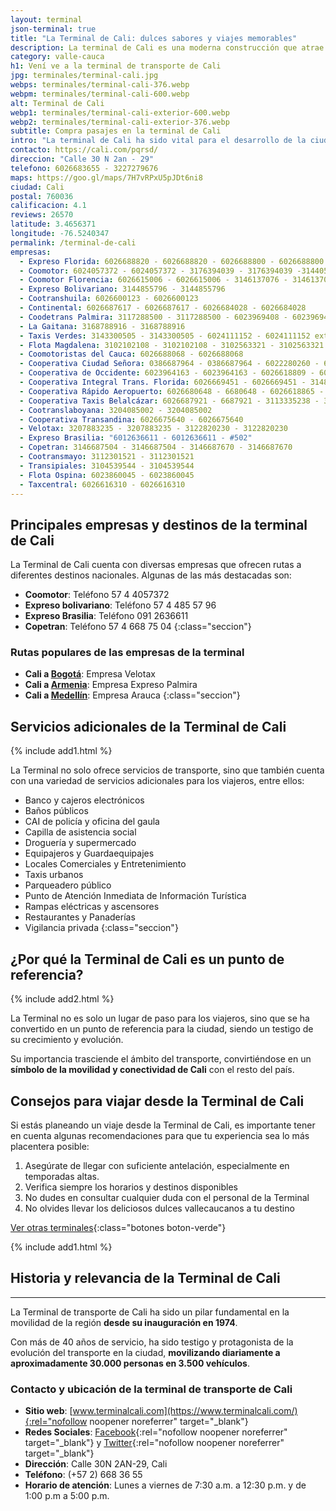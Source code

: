 ```yaml
---
layout: terminal
json-terminal: true
title: "La Terminal de Cali: dulces sabores y viajes memorables"
description: La terminal de Cali es una moderna construcción que atrae miles de visitantes a diario. Viaja seguro por esta terminal de transporte.
category: valle-cauca
h1: Vení ve a la terminal de transporte de Cali
jpg: terminales/terminal-cali.jpg
webps: terminales/terminal-cali-376.webp
webpm: terminales/terminal-cali-600.webp
alt: Terminal de Cali
webp1: terminales/terminal-cali-exterior-600.webp
webp2: terminales/terminal-cali-exterior-376.webp
subtitle: Compra pasajes en la terminal de Cali
intro: "La terminal de Cali ha sido vital para el desarrollo de la ciudad. Y es el punto de partida perfecto para conocer y probar lo mejor del Valle."
contacto: https://cali.com/pqrsd/
direccion: "Calle 30 N 2an - 29"
telefono: 6026683655 - 3227279676
maps: https://goo.gl/maps/7H7vRPxU5pJDt6ni8
ciudad: Cali
postal: 760036
calificacion: 4.1
reviews: 26570
latitude: 3.4656371
longitude: -76.5240347
permalink: /terminal-de-cali
empresas:
  - Expreso Florida: 6026688820 - 6026688820 - 6026688800 - 6026688800
  - Coomotor: 6024057372 - 6024057372 - 3176394039 - 3176394039 -3144057372 - 3144057372
  - Coomotor Florencia: 6026615006 - 6026615006 - 3146137076 - 3146137076
  - Expreso Bolivariano: 3144855796 - 3144855796
  - Cootranshuila: 6026600123 - 6026600123
  - Continental: 6026687617 - 6026687617 - 6026684028 - 6026684028
  - Coodetrans Palmira: 3117288500 - 3117288500 - 6023969408 - 6023969408
  - La Gaitana: 3168788916 - 3168788916
  - Taxis Verdes: 3143300505 - 3143300505 - 6024111152 - 6024111152 ext114,119,120,121
  - Flota Magdalena: 3102102108 - 3102102108 - 3102563321 - 3102563321
  - Coomotoristas del Cauca: 6026688068 - 6026688068
  - Cooperativa Ciudad Señora: 0386687964 - 0386687964 - 6022280260 - 6022280260
  - Cooperativa de Occidente: 6023964163 - 6023964163 - 6026618809 - 6026618809 -31088309710 - 31088309710
  - Cooperativa Integral Trans. Florida: 6026669451 - 6026669451 - 3148890422 - 3148890422
  - Cooperativa Rápido Aeropuerto: 6026680648 - 6680648 - 6026618865 - 6618865
  - Cooperativa Taxis Belalcázar: 6026687921 - 6687921 - 3113335238 - 3113335238
  - Cootranslaboyana: 3204085002 - 3204085002
  - Cooperativa Transandina: 6026675640 - 6026675640
  - Velotax: 3207883235 - 3207883235 - 3122820230 - 3122820230
  - Expreso Brasilia: "6012636611 - 6012636611 - #502"
  - Copetran: 3146687504 - 3146687504 - 3146687670 - 3146687670
  - Cootransmayo: 3112301521 - 3112301521
  - Transipiales: 3104539544 - 3104539544
  - Flota Ospina: 6023860045 - 6023860045
  - Taxcentral: 6026616310 - 6026616310
---
```

## Principales empresas y destinos de la terminal de Cali

La Terminal de Cali cuenta con diversas empresas que ofrecen rutas a diferentes destinos nacionales. Algunas de las más destacadas son:

- **Coomotor**: Teléfono 57 4 4057372
- **Expreso bolivariano**: Teléfono 57 4 485 57 96
- **Expreso Brasilia**: Teléfono 091 2636611
- **Copetran**: Teléfono 57 4 668 75 04
{:class="seccion"}

### Rutas populares de las empresas de la terminal

- **Cali a [Bogotá]({{'terminal-de-bogota'|relative_url}} "Terminal Bogotá")**: Empresa Velotax
- **Cali a [Armenia]({{'terminal-de-armenia'|relative_url}} "Terminal Armenia")**: Empresa Expreso Palmira
- **Cali a [Medellín]({{'terminal-de-medellin'|relative_url}} "Terminal Medellín")**: Empresa Arauca
{:class="seccion"}

## Servicios adicionales de la Terminal de Cali

{% include add1.html %}

La Terminal no solo ofrece servicios de transporte, sino que también cuenta con una variedad de servicios adicionales para los viajeros, entre ellos:

- Banco y cajeros electrónicos
- Baños públicos
- CAI de policía y oficina del gaula
- Capilla de asistencia social
- Droguería y supermercado
- Equipajeros y Guardaequipajes
- Locales Comerciales y Entretenimiento
- Taxis urbanos
- Parqueadero público
- Punto de Atención Inmediata de Información Turística
- Rampas eléctricas y ascensores
- Restaurantes y Panaderías
- Vigilancia privada
{:class="seccion"}

## ¿Por qué la Terminal de Cali es un punto de referencia?

{% include add2.html %}

La Terminal no es solo un lugar de paso para los viajeros, sino que se ha convertido en un punto de referencia para la ciudad, siendo un testigo de su crecimiento y evolución.

Su importancia trasciende el ámbito del transporte, convirtiéndose en un **símbolo de la movilidad y conectividad de Cali** con el resto del país.

## Consejos para viajar desde la Terminal de Cali

Si estás planeando un viaje desde la Terminal de Cali, es importante tener en cuenta algunas recomendaciones para que tu experiencia sea lo más placentera posible:

1. Asegúrate de llegar con suficiente antelación, especialmente en temporadas altas.
2. Verifica siempre los horarios y destinos disponibles
3. No dudes en consultar cualquier duda con el personal de la Terminal
4. No olvides llevar los deliciosos dulces vallecaucanos a tu destino

[Ver otras terminales](/terminales-de-colombia){:class="botones boton-verde"}

{% include add1.html %}

## Historia y relevancia de la Terminal de Cali

----

La Terminal de transporte de Cali ha sido un pilar fundamental en la movilidad de la región **desde su inauguración en 1974**.

Con más de 40 años de servicio, ha sido testigo y protagonista de la evolución del transporte en la ciudad, **movilizando diariamente a aproximadamente 30.000 personas en 3.500 vehículos**.

### Contacto y ubicación de la terminal de transporte de Cali

- **Sitio web**: [www.terminalcali.com](https://www.terminalcali.com/){:rel="nofollow noopener noreferrer" target="_blank"}
- **Redes Sociales**: [Facebook](https://www.facebook.com/miterminal.cali){:rel="nofollow noopener noreferrer" target="_blank"} y [Twitter](https://twitter.com/MiTerminalCali){:rel="nofollow noopener noreferrer" target="_blank"}
- **Dirección**: Calle 30N 2AN-29, Cali
- **Teléfono**: (+57 2) 668 36 55
- **Horario de atención**: Lunes a viernes de 7:30 a.m. a 12:30 p.m. y de 1:00 p.m a 5:00 p.m.

